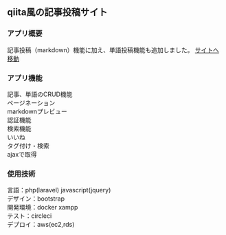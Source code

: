 ## qiita風の記事投稿サイト

### アプリ概要
記事投稿（markdown）機能に加え、単語投稿機能も追加しました。
[サイトへ移動](https://miyazawayamato.github.io/portfolio-home/)

### アプリ機能
記事、単語のCRUD機能  
ページネーション  
markdownプレビュー  
認証機能  
検索機能  
いいね  
タグ付け・検索  
ajaxで取得  

### 使用技術
言語：php(laravel) javascript(jquery)  
デザイン：bootstrap  
開発環境：docker xampp  
テスト：circleci  
デプロイ：aws(ec2,rds)  

